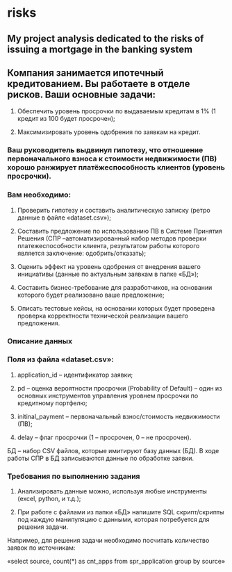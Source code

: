 # risks
## My project analysis dedicated to the risks of issuing a mortgage in the banking system


## Компания занимается ипотечный кредитованием. Вы работаете в отделе рисков. Ваши основные задачи:

  1.	Обеспечить уровень просрочки по выдаваемым кредитам в 1% (1 кредит из 100 будет просрочен);

  2.	Максимизировать уровень одобрения по заявкам на кредит.

### Ваш руководитель выдвинул гипотезу, что отношение первоначального взноса к стоимости недвижимости (ПВ) хорошо ранжирует платёжеспособность клиентов (уровень просрочки).

### Вам необходимо:

  1.	Проверить гипотезу и составить аналитическую записку (ретро данные в файле «dataset.csv»);

  2.	Составить предложение по использованию ПВ в Системе Принятия Решения (СПР –автоматизированный набор методов проверки платежеспособности   клиента, результатом работы которого является заключение: одобрить/отказать);

   3.	Оценить эффект на уровень одобрения от внедрения вашего инициативы (данные по актуальным заявкам в папке «БД»);

  4.	Составить бизнес-требование для разработчиков, на основании которого будет реализовано ваше предложение;

  5.	Описать тестовые кейсы, на основании которых будет проведена проверка корректности технической реализации вашего предложения.

### Описание данных

### Поля из файла «dataset.csv»:

  1.	application_id – идентификатор заявки;

  2.	pd – оценка вероятности просрочки (Probability of Default) – один из основных инструментов управления уровнем просрочки по кредитному 
  портфелю;

  3.	initinal_payment – первоначальный взнос/стоимость недвижимости (ПВ);

  4.	delay – флаг просрочки (1 – просрочен, 0 – не просрочен).

БД – набор CSV файлов, которые имитируют базу данных (БД). В ходе работы СПР в БД записываются данные по обработке заявки.

### Требования по выполнению задания

  1.	Анализировать данные можно, используя любые инструменты (excel, python, и т.д.); 

  2.	При работе с файлами из папки «БД» напишите SQL скрипт/скрипты под каждую манипуляцию с данными, которая потребуется для решения задачи. 

Например, для решения задачи необходимо посчитать количество заявок по источникам:

«select source, count(*) as cnt_apps from spr_application group by source»

